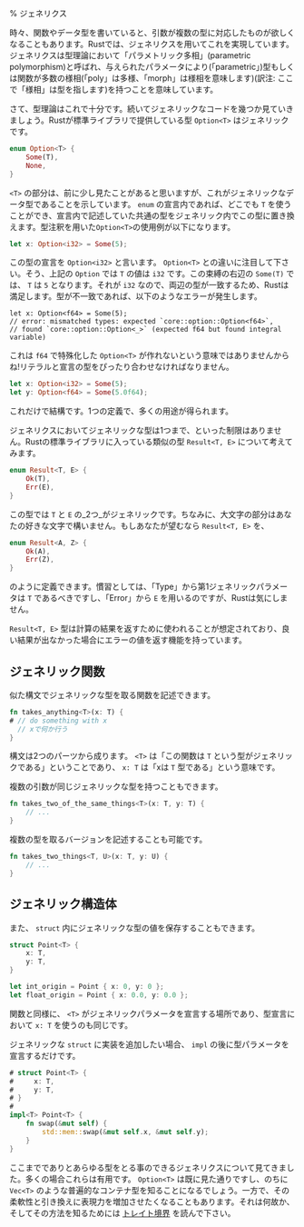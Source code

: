 % ジェネリクス
<!-- % Generics -->

<!-- Sometimes, when writing a function or data type, we may want it to work for
multiple types of arguments. In Rust, we can do this with generics.
Generics are called ‘parametric polymorphism’ in type theory,
which means that they are types or functions that have multiple forms (‘poly’
is multiple, ‘morph’ is form) over a given parameter (‘parametric’). -->
時々、関数やデータ型を書いていると、引数が複数の型に対応したものが欲しくなることもあります。Rustでは、ジェネリクスを用いてこれを実現しています。ジェネリクスは型理論において「パラメトリック多相」(parametric polymorphism)と呼ばれ、与えられたパラメータにより(「parametric」)型もしくは関数が多数の様相(「poly」は多様、「morph」は様相を意味します)(訳注: ここで「様相」は型を指します)を持つことを意味しています。

<!-- Anyway, enough type theory, let’s check out some generic code. Rust’s
standard library provides a type, `Option<T>`, that’s generic: -->
さて、型理論はこれで十分です。続いてジェネリックなコードを幾つか見ていきましょう。Rustが標準ライブラリで提供している型 `Option<T>` はジェネリックです。

```rust
enum Option<T> {
    Some(T),
    None,
}
```

<!-- The `<T>` part, which you’ve seen a few times before, indicates that this is
a generic data type. Inside the declaration of our `enum`, wherever we see a `T`,
we substitute that type for the same type used in the generic. Here’s an
example of using `Option<T>`, with some extra type annotations: -->
`<T>` の部分は、前に少し見たことがあると思いますが、これがジェネリックなデータ型であることを示しています。 `enum` の宣言内であれば、どこでも `T` を使うことができ、宣言内で記述していた共通の型をジェネリック内でこの型に置き換えます。型注釈を用いた`Option<T>`の使用例が以下になります。

```rust
let x: Option<i32> = Some(5);
```

<!-- In the type declaration, we say `Option<i32>`. Note how similar this looks to
`Option<T>`. So, in this particular `Option`, `T` has the value of `i32`. On
the right-hand side of the binding, we make a `Some(T)`, where `T` is `5`.
Since that’s an `i32`, the two sides match, and Rust is happy. If they didn’t
match, we’d get an error: -->
この型の宣言を `Option<i32>` と言います。 `Option<T>` との違いに注目して下さい。そう、上記の `Option` では `T` の値は `i32` です。この束縛の右辺の `Some(T)` では、 `T` は `5` となります。それが `i32` なので、両辺の型が一致するため、Rustは満足します。型が不一致であれば、以下のようなエラーが発生します。

```rust,ignore
let x: Option<f64> = Some(5);
// error: mismatched types: expected `core::option::Option<f64>`,
// found `core::option::Option<_>` (expected f64 but found integral variable)
```

<!-- That doesn’t mean we can’t make `Option<T>`s that hold an `f64`! They just have
to match up: -->
これは `f64` で特殊化した `Option<T>` が作れないという意味ではありませんからね!リテラルと宣言の型をぴったり合わせなければなりません。

```rust
let x: Option<i32> = Some(5);
let y: Option<f64> = Some(5.0f64);
```

<!-- This is just fine. One definition, multiple uses. -->
これだけで結構です。1つの定義で、多くの用途が得られます。

<!-- Generics don’t have to only be generic over one type. Consider another type from Rust’s standard library that’s similar, `Result<T, E>`: -->
ジェネリクスにおいてジェネリックな型は1つまで、といった制限はありません。Rustの標準ライブラリに入っている類似の型 `Result<T, E>` について考えてみます。

```rust
enum Result<T, E> {
    Ok(T),
    Err(E),
}
```

<!-- This type is generic over _two_ types: `T` and `E`. By the way, the capital letters
can be any letter you’d like. We could define `Result<T, E>` as: -->
この型では `T` と `E` の_2つ_がジェネリックです。ちなみに、大文字の部分はあなたの好きな文字で構いません。もしあなたが望むなら `Result<T, E>` を、

```rust
enum Result<A, Z> {
    Ok(A),
    Err(Z),
}
```

<!-- if we wanted to. Convention says that the first generic parameter should be
`T`, for ‘type’, and that we use `E` for ‘error’. Rust doesn’t care, however. -->
のように定義できます。慣習としては、「Type」から第1ジェネリックパラメータは `T` であるべきですし、「Error」から `E` を用いるのですが、Rustは気にしません。

<!-- The `Result<T, E>` type is intended to be used to return the result of a
computation, and to have the ability to return an error if it didn’t work out. -->
`Result<T, E>` 型は計算の結果を返すために使われることが想定されており、良い結果が出なかった場合にエラーの値を返す機能を持っています。

<!-- ## Generic functions -->
## ジェネリック関数

<!-- We can write functions that take generic types with a similar syntax: -->
似た構文でジェネリックな型を取る関数を記述できます。

```rust
fn takes_anything<T>(x: T) {
# // do something with x
  // xで何か行う
}
```

<!-- The syntax has two parts: the `<T>` says “this function is generic over one
type, `T`”, and the `x: T` says “x has the type `T`.” -->
構文は2つのパーツから成ります。 `<T>` は「この関数は `T` という型がジェネリックである」ということであり、 `x: T` は「xは `T` 型である」という意味です。

<!-- Multiple arguments can have the same generic type: -->
複数の引数が同じジェネリックな型を持つこともできます。

```rust
fn takes_two_of_the_same_things<T>(x: T, y: T) {
    // ...
}
```

<!-- We could write a version that takes multiple types: -->
複数の型を取るバージョンを記述することも可能です。

```rust
fn takes_two_things<T, U>(x: T, y: U) {
    // ...
}
```

<!-- ## Generic structs -->
## ジェネリック構造体

<!-- You can store a generic type in a `struct` as well: -->
また、 `struct` 内にジェネリックな型の値を保存することもできます。

```rust
struct Point<T> {
    x: T,
    y: T,
}

let int_origin = Point { x: 0, y: 0 };
let float_origin = Point { x: 0.0, y: 0.0 };
```

<!-- Similar to functions, the `<T>` is where we declare the generic parameters,
and we then use `x: T` in the type declaration, too. -->
関数と同様に、 `<T>` がジェネリックパラメータを宣言する場所であり、型宣言において `x: T` を使うのも同じです。

<!-- When you want to add an implementation for the generic `struct`, you just
declare the type parameter after the `impl`: -->
ジェネリックな `struct` に実装を追加したい場合、 `impl` の後に型パラメータを宣言するだけです。

```rust
# struct Point<T> {
#     x: T,
#     y: T,
# }
#
impl<T> Point<T> {
    fn swap(&mut self) {
        std::mem::swap(&mut self.x, &mut self.y);
    }
}
```

<!-- So far you’ve seen generics that take absolutely any type. These are useful in
many cases: you’ve already seen `Option<T>`, and later you’ll meet universal
container types like [`Vec<T>`][Vec]. On the other hand, often you want to
trade that flexibility for increased expressive power. Read about [trait
bounds][traits] to see why and how. -->
ここまででありとあらゆる型をとる事のできるジェネリクスについて見てきました。多くの場合これらは有用です。 `Option<T>` は既に見た通りですし、のちに `Vec<T>` のような普遍的なコンテナ型を知ることになるでしょう。一方で、その柔軟性と引き換えに表現力を増加させたくなることもあります。それは何故か、そしてその方法を知るためには [トレイト境界][traits] を読んで下さい。

[traits]: traits.html
[Vec]: ../std/vec/struct.Vec.html
